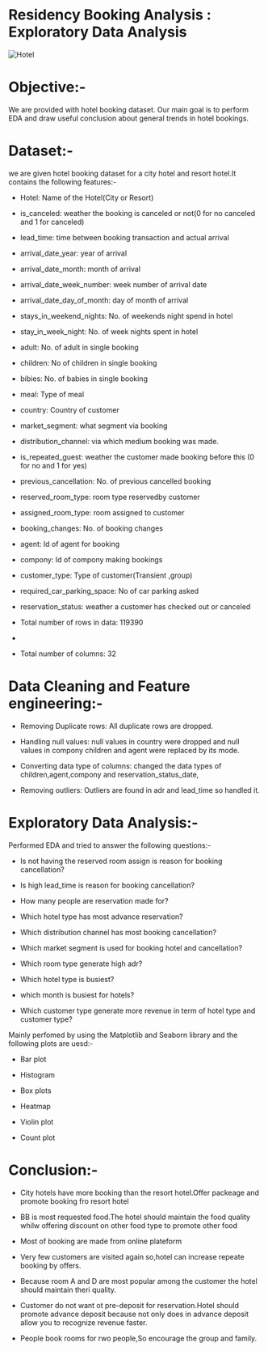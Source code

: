 #  Residency Booking Analysis : Exploratory Data Analysis
![Hotel](https://github.com/user-attachments/assets/618bd590-65d5-42f0-8b48-6f5d92db1f5f)

# Objective:-
We are provided with hotel booking dataset. Our main goal is to perform EDA and draw useful conclusion about general trends in hotel bookings.
# Dataset:-
we are given hotel booking dataset for a city hotel and resort hotel.It contains the following features:-
- Hotel: Name of the Hotel(City or Resort)

- is_canceled: weather the booking is canceled or not(0 for no canceled and 1 for canceled)

- lead_time: time between booking transaction and actual arrival

- arrival_date_year: year of arrival

- arrival_date_month: month of arrival

- arrival_date_week_number: week number of arrival date

- arrival_date_day_of_month: day of month of arrival

- stays_in_weekend_nights: No. of weekends night spend in hotel

- stay_in_week_night: No. of week nights spent in hotel

- adult: No. of adult in single booking

- children: No of  children in single booking

- bibies: No. of babies in single booking

- meal: Type of meal

- country: Country of customer

- market_segment: what segment via booking

- distribution_channel: via which medium booking was made.

- is_repeated_guest: weather the customer made booking before this (0 for no and 1 for yes)

- previous_cancellation: No. of previous cancelled booking

- reserved_room_type: room type reservedby customer

- assigned_room_type: room assigned to customer

- booking_changes: No. of booking changes

- agent: Id of agent for booking

- compony: Id of compony making bookings

- customer_type: Type of customer(Transient ,group)

- required_car_parking_space: No of car parking asked

- reservation_status: weather a customer has checked out or canceled

- Total number of rows in data: 119390
- 
- Total number of columns: 32

# Data Cleaning and Feature engineering:-

- Removing Duplicate rows: All duplicate rows are dropped.

- Handling null values: null values in country were dropped and null values in compony children and agent were replaced by its mode.

- Converting data type of columns: changed the data types of children,agent,compony and reservation_status_date,

- Removing outliers: Outliers are found in adr and lead_time so handled it.

# Exploratory Data Analysis:-

Performed EDA and tried to answer the following questions:-

- Is not having the reserved room assign is reason for booking cancellation?

- Is high lead_time is reason for booking cancellation?

- How many people are reservation made for?

- Which hotel type has most advance reservation?

- Which distribution channel has most booking cancellation?

- Which market segment is used for booking hotel and cancellation?

- Which room type generate high adr?

- Which hotel type is busiest?

- which month is busiest for hotels?

- Which customer type generate more revenue in term of hotel type and customer type?

Mainly perfomed by using the Matplotlib and Seaborn library and the following plots are uesd:-

- Bar plot

- Histogram

- Box plots

- Heatmap

- Violin plot

- Count plot

# Conclusion:-

- City hotels have more booking than the resort hotel.Offer packeage and promote booking fro resort hotel

- BB is most requested food.The hotel should maintain the food quality whilw offering discount on other food type to promote other food

- Most of booking are made from online plateform

- Very few customers are visited again so,hotel can increase repeate booking by offers.

- Because room A and D are most popular among the customer the hotel should maintain theri quality.

- Customer do not want ot pre-deposit for reservation.Hotel should promote advance deposit because not only does in advance deposit allow you to recognize revenue faster.

- People book rooms for rwo people,So encourage the group and family.    
